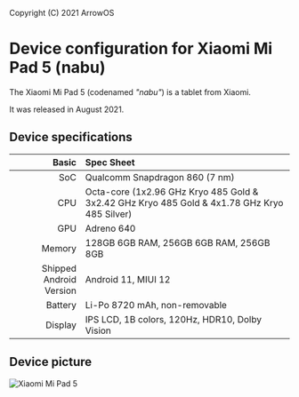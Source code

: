 Copyright (C) 2021 ArrowOS

Device configuration for Xiaomi Mi Pad 5 (nabu)
=========================================

The Xiaomi Mi Pad 5 (codenamed _"nabu"_) is a tablet from Xiaomi.

It was released in August 2021.

## Device specifications

Basic   | Spec Sheet
-------:|:-------------------------
SoC     | Qualcomm Snapdragon 860 (7 nm)
CPU     | Octa-core (1x2.96 GHz Kryo 485 Gold & 3x2.42 GHz Kryo 485 Gold & 4x1.78 GHz Kryo 485 Silver)
GPU     | Adreno 640
Memory  | 128GB 6GB RAM, 256GB 6GB RAM, 256GB 8GB
Shipped Android Version | Android 11, MIUI 12
Battery | Li-Po 8720 mAh, non-removable
Display | IPS LCD, 1B colors, 120Hz, HDR10, Dolby Vision

## Device picture

![Xiaomi Mi Pad 5](https://cdn.cnbj0.fds.api.mi-img.com/b2c-shopapi-pms/pms_1628600350.1553788.png "Xiaomi Mi Pad 5")
